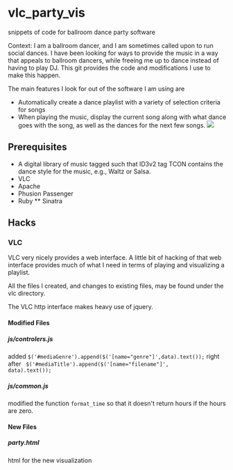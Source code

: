vlc_party_vis
=============

snippets of code for ballroom dance party software

Context: I am a ballroom dancer, and I am sometimes called upon to run
social dances. I have been looking for ways to provide the music in a
way that appeals to ballroom dancers, while freeing me up to dance
instead of having to play DJ. This git provides the code and
modifications I use to make this happen. 

The main features I look for out of the software I am using are
* Automatically create a dance playlist with a variety of selection
  criteria for songs
* When playing the music, display the current song along with what
  dance goes with the song, as well as the dances for the next few
  songs.
  <img src="vlc_party_vis/blob/master/screen_shot.png"/>

## Prerequisites
* A digital library of music tagged such that ID3v2 tag TCON contains
  the dance style for the music, e.g., Waltz or Salsa.
* VLC
* Apache
* Phusion Passenger
* Ruby
** Sinatra

## Hacks
### VLC
VLC very nicely provides a web interface. A little bit of hacking of
that web interface provides much of what I need in terms of playing
and visualizing a playlist.

All the files I created, and changes to existing files, may be found
under the vlc directory. 

The VLC http interface makes heavy use of jquery. 

#### Modified Files
##### js/controlers.js
added
<code>$('#mediaGenre').append($('[name="genre"]',data).text());</code>
right after <code>
$('#mediaTitle').append($('[name="filename"]', data).text()); </code> 

##### js/common.js
modified the function <code>format_time</code> so that it doesn't
return hours if the hours are zero.

#### New Files
##### party.html
html for the new visualization
